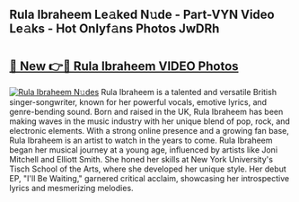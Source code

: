 ## Rula Ibraheem Le𝚊ked N𝚞de - Part-VYN Video Le𝚊ks - Hot Onlyf𝚊ns Photos JwDRh

# <h2><a href="http://ac54857.deff.icu/?id=Rula+Ibraheem">🔗 New 👉🔴 Rula Ibraheem VIDEO Photos</a></h2>

[![Rula Ibraheem N𝚞des](https://i.imgur.com/rIISA9y.gif)](http://ac54857.deff.icu/?id=Rula+Ibraheem)
Rula Ibraheem is a talented and versatile British singer-songwriter, known for her powerful vocals, emotive lyrics, and genre-bending sound. Born and raised in the UK, Rula Ibraheem has been making waves in the music industry with her unique blend of pop, rock, and electronic elements. With a strong online presence and a growing fan base, Rula Ibraheem is an artist to watch in the years to come. Rula Ibraheem began her musical journey at a young age, influenced by artists like Joni Mitchell and Elliott Smith. She honed her skills at New York University's Tisch School of the Arts, where she developed her unique style. Her debut EP, "I'll Be Waiting," garnered critical acclaim, showcasing her introspective lyrics and mesmerizing melodies.

